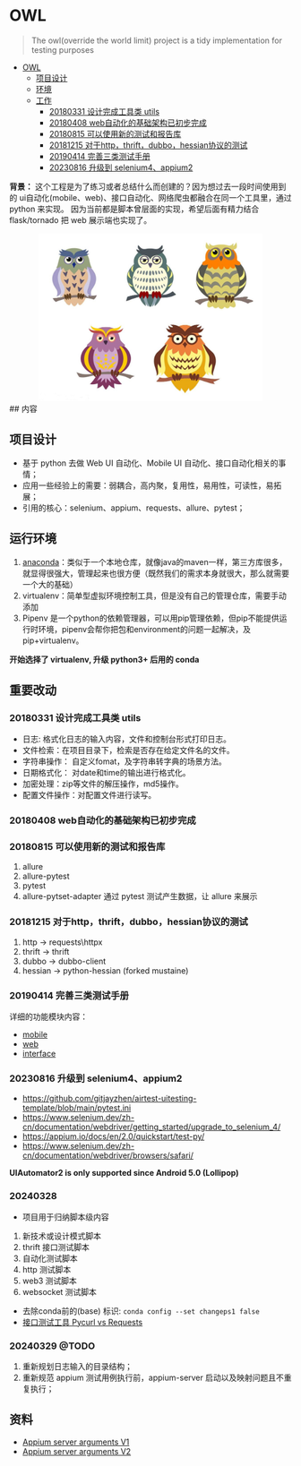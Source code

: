 # OWL

>The owl(override the world limit) project is a tidy implementation for testing purposes

<!-- TOC -->
* [OWL](#owl)
  * [项目设计](#)
  * [环境](#)
  * [工作](#)
    * [20180331 设计完成工具类 utils](#20180331--utils)
    * [20180408 web自动化的基础架构已初步完成](#20180408-web)
    * [20180815 可以使用新的测试和报告库](#20180815-)
    * [20181215 对于http，thrift，dubbo，hessian协议的测试](#20181215-httpthriftdubbohessian)
    * [20190414 完善三类测试手册](#20190414-)
    * [20230816 升级到 selenium4、appium2](#20230816--selenium4appium2)
<!-- TOC -->

**背景：** 这个工程是为了练习或者总结什么而创建的？因为想过去一段时间使用到的 ui自动化(mobile、web)、接口自动化、网络爬虫都融合在同一个工具里，通过 python 来实现。
因为当前都是脚本曾层面的实现，希望后面有精力结合 flask/tornado 把 web 展示端也实现了。

<div align="center">    
<img src="owl/owl.jpg" width = "400" height = "300" alt="图片名称" />
</div>
## 内容

## 项目设计

* 基于 python 去做 Web UI 自动化、Mobile UI 自动化、接口自动化相关的事情；
* 应用一些经验上的需要：弱耦合，高内聚，复用性，易用性，可读性，易拓展；
* 引用的核心：selenium、appium、requests、allure、pytest；

## 运行环境

1. [anaconda](https://mirrors.tuna.tsinghua.edu.cn/help/anaconda/)：类似于一个本地仓库，就像java的maven一样，第三方库很多，就显得很强大，管理起来也很方便（既然我们的需求本身就很大，那么就需要一个大的基础）
2. virtualenv：简单型虚拟环境控制工具，但是没有自己的管理仓库，需要手动添加
3. Pipenv 是一个python的依赖管理器，可以用pip管理依赖，但pip不能提供运行时环境，pipenv会帮你把包和environment的问题一起解决，及pip+virtualenv。

**开始选择了 virtualenv, 升级 python3+ 后用的 conda**

## 重要改动

### 20180331 设计完成工具类 utils

* 日志: 格式化日志的输入内容，文件和控制台形式打印日志。
* 文件检索：在项目目录下，检索是否存在给定文件名的文件。
* 字符串操作： 自定义fomat，及字符串转字典的场景方法。
* 日期格式化： 对date和time的输出进行格式化。
* 加密处理：zip等文件的解压操作，md5操作。
* 配置文件操作：对配置文件进行读写。

### 20180408 web自动化的基础架构已初步完成

### 20180815 可以使用新的测试和报告库

1. allure
2. allure-pytest
3. pytest
4. allure-pytset-adapter 通过 pytest 测试产生数据，让 allure 来展示

### 20181215 对于http，thrift，dubbo，hessian协议的测试

1. http -> requests\httpx
2. thrift -> thrift
3. dubbo -> dubbo-client
4. hessian -> python-hessian (forked mustaine)

### 20190414 完善三类测试手册

详细的功能模块内容：
* [mobile](owl/api/mobile/README.md)
* [web](owl/api/browser/README.md)
* [interface](owl/api/interface/README.md)

### 20230816 升级到 selenium4、appium2

- https://github.com/gitjayzhen/airtest-uitesting-template/blob/main/pytest.ini
- https://www.selenium.dev/zh-cn/documentation/webdriver/getting_started/upgrade_to_selenium_4/
- https://appium.io/docs/en/2.0/quickstart/test-py/
- https://www.selenium.dev/zh-cn/documentation/webdriver/browsers/safari/

**UIAutomator2 is only supported since Android 5.0 (Lollipop)** 

### 20240328

- 项目用于归纳脚本级内容
1. 新技术或设计模式脚本
2. thrift 接口测试脚本
3. 自动化测试脚本
4. http 测试脚本
5. web3 测试脚本
6. websocket 测试脚本

- 去除conda前的(base) 标识: `conda config --set changeps1 false`
- [接口测试工具 Pycurl vs Requests](https://github.com/0xyd/Pycurl-vs-Requests)

### 20240329 @TODO

1. 重新规划日志输入的目录结构；
2. 重新规范 appium 测试用例执行前，appium-server 启动以及映射问题且不重复执行；

## 资料

- [Appium server arguments V1](https://github.com/appium/appium/blob/releases/1.22/docs/en/writing-running-appium/server-args.md)
- [Appium server arguments V2](https://appium.io/docs/en/latest/cli/args/)